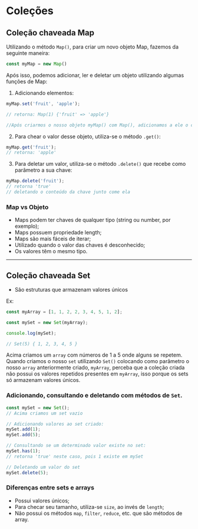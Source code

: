# Coleções

## Coleção chaveada Map

Utilizando o método `Map()`, para criar um novo objeto Map, fazemos da seguinte maneira:

~~~javascript
const myMap = new Map()
~~~

Após isso, podemos adicionar, ler e deletar um objeto utilizando algumas funções de Map:

1. Adicionando elementos:

~~~javascript
myMap.set('fruit', 'apple');

// retorna: Map(1) {'fruit' => 'apple'}

//Após criarmos o nosso objeto myMap() com Map(), adicionamos a ele o conjunto de chave e valor entre aspas, respectivamente 'fruit' e 'apple'.
~~~

2. Para chear o valor desse objeto, utiliza-se o método `.get()`:

~~~javascript
myMap.get('fruit');
// retorna: 'apple'
~~~

3. Para deletar um valor, utiliza-se o método `.delete()` que recebe como parâmetro a sua chave:

~~~javascript
myMap.delete('fruit');
// retorna 'true'
// deletando o conteúdo da chave junto come ela
~~~

### Map vs Objeto

- Maps podem ter chaves de qualquer tipo (string ou number, por exemplo);
- Maps possuem propriedade length;
- Maps são mais fáceis de iterar;
- Utilizado quando o valor das chaves é desconhecido;
- Os valores têm o mesmo tipo.

---

## Coleção chaveada Set

- São estruturas que armazenam valores únicos

Ex:

~~~javascript
const myArray = [1, 1, 2, 2, 3, 4, 5, 1, 2];

const mySet = new Set(myArray);

console.log(mySet);

// Set(5) { 1, 2, 3, 4, 5 }
~~~

Acima criamos um `array` com números de 1 a 5 onde alguns se repetem. Quando criamos o nosso `set` utilizando `Set()` colocando como parâmetro o nosso `array` anteriormente criado, `myArray`, perceba que a coleção criada não possui os valores repetidos presentes em `myArray`, isso porque os sets só armazenam valores únicos.

### Adicionando, consultando e deletando com métodos de `Set`.

~~~javascript
const mySet = new Set();
// Acima criamos um set vazio

// Adicionando valores ao set criado:
mySet.add(1);
mySet.add(5);

// Consultando se um determinado valor existe no set:
mySet.has(1);
// retorna 'true' neste caso, pois 1 existe em mySet

// Deletando um valor do set
mySet.delete(5);
~~~

### Diferenças entre sets e arrays

- Possui valores únicos;
- Para checar seu tamanho, utiliza-se `size`, ao invés de `length`;
- Não possui os métodos `map`, `filter`, `reduce`, etc. que são métodos de array.
